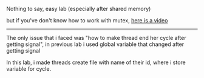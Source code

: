 Nothing to say, easy lab (especially after shared memory)

but if you've don't know how to work with mutex, [here is a video](https://www.youtube.com/watch?v=oq29KUy29iQ)

---

The only issue that i faced was "how to make thread end her cycle after getting signal", in previous lab i used global variable that changed after getting signal

In this lab, i made threads create file with name of their id, where i store variable for cycle.
